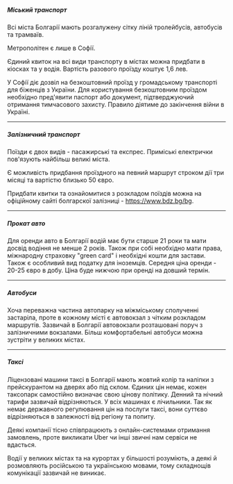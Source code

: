 #####  Міський транспорт
Всі міста Болгарії мають розгалужену сітку ліній тролейбусів, автобусів та трамваїв. 

Метрополітен є лише в Софії. 

Єдиний квиток на всі види транспорту в містах можна придбати в кіосках та у водія. Вартість разового проїзду коштує 1,6 лев.

<section type="note">
У Софії діє дозвіл на безкоштовний проїзд у громадському транспорті для біженців з України. Для користування безкоштовним проїздом необхідно пред'явити паспорт або документ, підтверджуючий отримання тимчасового захисту. Правило діятиме до закінчення війни в Україні.
</section>

***

##### Залізничний транспорт

Поїзди є двох видів - пасажирські та експрес.
Приміські електрички пов'язують найбільш великі міста. 

Є можливість придбання проїздного на певний маршрут строком дії три місяці та вартістю близько 50 євро.

Придбати квитки та ознайомитися з розкладом поїздів можна на офіційному сайті болгарскої залізниці - https://www.bdz.bg/bg.


***

##### Прокат авто

Для оренди авто в Болгарії водій має бути старше 21 роки та мати досвід водіння не менше 2 років. Також при собі необхідно мати права, міжнародну страховку "green card" і необхідні кошти для застави. Також є особливий вид податку для іноземців.
Середня ціна оренди - 20-25 євро в добу. Ціна буде нижчою при оренді на довший термін.
***

##### Автобуси
Хоча переважна частина автопарку на міжміському сполученні застаріла, проте в кожному місті є автовокзал з чітким розкладом маршрутів. Зазвичай в Болгарії автовокзали розташовані поруч з залізничними вокзалами. 
Більш комфортабельні автобуси можна зустріти у великих містах.
***

##### Таксі
Ліцензовані машини таксі в Болгарії мають жовтий колір та наліпки з прейскурантом на дверях або під склом. Єдиних цін немає, кожен таксопарк самостійно визначає свою цінову політику. Денний та нічний тарифи зазвичай відрізняються. У всіх машинах є лічильники. Так як немає державного регулювання цін на послуги таксі, вони суттєво відрізняються в залежності від регіону та попиту.

<section type="note">
Деякі компанії тісно співпрацюють з онлайн-системами отримання замовлень, проте викликати Uber чи інші звичні нам сервіси не вдасться.
</section>

Водії у великих містах та на курортах у більшості розуміють, а деякі й розмовляють російською та українською мовами, тому складнощів комунікації зазвичай не виникає.

